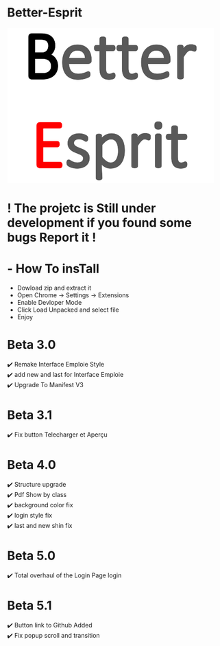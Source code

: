 # Better-Esprit

  ![logo](/img/BE_fulllogo.png)
  
  # ! The projetc is Still under development if you found some bugs Report it !
  
  # - How To insTall
  - Dowload zip and extract it 
  - Open Chrome -> Settings -> Extensions
  - Enable Devloper Mode
  - Click Load Unpacked and select file
  - Enjoy
  
  # Beta 3.0
  :heavy_check_mark: Remake Interface Emploie Style <br>
  :heavy_check_mark: add new and last for Interface Emploie <br>
  :heavy_check_mark: Upgrade To Manifest V3 <br>
  
  # Beta 3.1
  :heavy_check_mark: Fix button Telecharger et Aperçu <br>
  
  # Beta 4.0
  :heavy_check_mark: Structure upgrade <br>
  :heavy_check_mark: Pdf Show by class <br>
  :heavy_check_mark: background color fix <br>
  :heavy_check_mark: login style fix <br>
  :heavy_check_mark: last and new shin fix <br>

  # Beta 5.0
  :heavy_check_mark: Total overhaul of the Login Page login <br>
  # Beta 5.1
  :heavy_check_mark: Button link to Github Added <br>
  :heavy_check_mark: Fix popup scroll and transition <br>